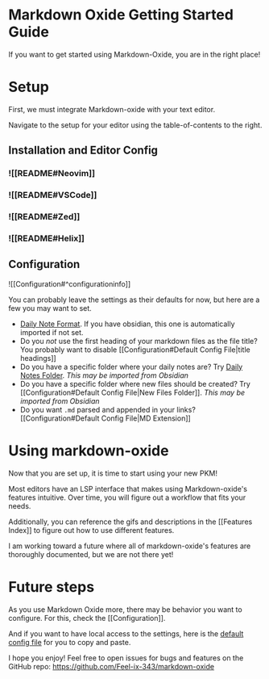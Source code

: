 # Markdown Oxide Getting Started Guide

If you want to get started using Markdown-Oxide, you are in the right place!

# Setup 

First, we must integrate Markdown-oxide with your text editor.

Navigate to the setup for your editor using the table-of-contents to the right.

## Installation and Editor Config

### ![[README#Neovim]]

### ![[README#VSCode]]

### ![[README#Zed]]

### ![[README#Helix]]

## Configuration

![[Configuration#^configurationinfo]]

You can probably leave the settings as their defaults for now, but here are a few you may want to set.

- [Daily Note Format](<Configuration#Daily Note Format Config Option>). If you have obsidian, this one is automatically imported if not set.
- Do you *not* use the first heading of your markdown files as the file title? You probably want to disable [[Configuration#Default Config File|title headings]]
- Do you have a specific folder where your daily notes are? Try [Daily Notes Folder](<Configuration#Default Config File>). *This may be imported from Obsidian*
- Do you have a specific folder where new files should be created? Try [[Configuration#Default Config File|New Files Folder]]. *This may be imported from Obsidian*
- Do you want `.md` parsed and appended in your links? [[Configuration#Default Config File|MD Extension]]

# Using markdown-oxide

Now that you are set up, it is time to start using your new PKM! 

Most editors have an LSP interface that makes using Markdown-oxide's features intuitive. Over time, you will figure out a workflow that fits your needs. 

Additionally, you can reference the gifs and descriptions in the [[Features Index]] to figure out how to use different features. 

I am working toward a future where all of markdown-oxide's features are thoroughly documented, but we are not there yet!

# Future steps

As you use Markdown Oxide more, there may be behavior you want to configure. For this, check the [[Configuration]].

And if you want to have local access to the settings, here is the [default config file](<Configuration#Default Config File>) for you to copy and paste. 

I hope you enjoy! Feel free to open issues for bugs and features on the GitHub repo: https://github.com/Feel-ix-343/markdown-oxide

[^1]: ![[rug/Documentation Notes#^docEmbeds]]